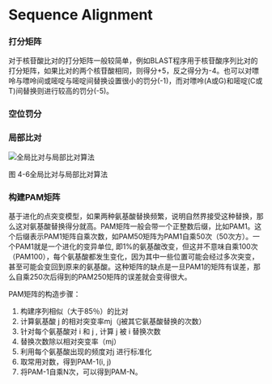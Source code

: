 # Sequence Alignment

### 打分矩阵
对于核苷酸比对的打分矩阵一般较简单，例如BLAST程序用于核苷酸序列比对的打分矩阵，如果比对的两个核苷酸相同，则得分+5，反之得分为-4。也可以对嘌呤与嘌呤间或嘧啶与嘧啶间替换设置很小的罚分(-1)，而对嘌呤(A或G)和嘧啶(C或T)间替换则进行较高的罚分(-5)。

### 空位罚分

### 局部比对
![全局比对与局部比对算法](http://www.ligene.cn/images/book/fig4-6.png)

图 4-6全局比对与局部比对算法

### 构建PAM矩阵
基于进化的点突变模型，如果两种氨基酸替换频繁，说明自然界接受这种替换，那么这对氨基酸替换得分就高。PAM矩阵一般会带一个正整数后缀，比如PAM1。这个后缀表示PAM1矩阵自乘次数，如PAM50矩阵为PAM1自乘50次（50次方）。一个PAM1就是一个进化的变异单位, 即1%的氨基酸改变，但这并不意味自乘100次（PAM100），每个氨基酸都发生变化，因为其中一些位置可能会经过多次突变，甚至可能会变回到原来的氨基酸。这种矩阵的缺点是一旦PAM1的矩阵有误差，那么自乘250次后得到的PAM250矩阵的误差就会变得很大。

PAM矩阵的构造步骤：
1. 构建序列相似（大于85％）的比对
2. 计算氨基酸 j 的相对突变率mj（j被其它氨基酸替换的次数）
3. 针对每个氨基酸对 i 和 j , 计算 j 被 i 替换次数
4. 替换次数除以相对突变率（mj）
5. 利用每个氨基酸出现的频度对j 进行标准化
6. 取常用对数，得到PAM-1(i, j)
7. 将PAM-1自乘N次，可以得到PAM-N。

